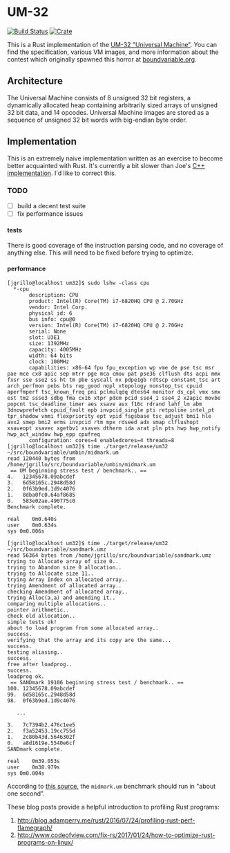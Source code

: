 # UM-32

[![Build Status](https://travis-ci.org/jgrillo/um32.svg?branch=master)](https://travis-ci.org/jgrillo/um32)
[![Crate](https://img.shields.io/crates/v/um32.svg)](https://crates.io/crates/um32)

This is a Rust implementation of the [UM-32 "Universal Machine"](https://esolangs.org/wiki/UM-32).
You can find the specification, various VM images, and more information about
the contest which originally spawned this horror at [boundvariable.org](http://boundvariable.org/).

## Architecture

The Universal Machine consists of 8 unsigned 32 bit registers, a dynamically 
allocated heap containing arbitrarily sized arrays of unsigned 32 bit data, 
and 14 opcodes. Universal Machine images are stored as a sequence of unsigned 
32 bit words with big-endian byte order.

## Implementation

This is an extremely naive implementation written as an exercise to become 
better acquainted with Rust. It's currently a bit slower than Joe's 
[C++ implementation](https://github.com/llllllllll/um-32). I'd like to correct 
this.

### TODO

 - [ ] build a decent test suite
 - [ ] fix performance issues

#### tests 

There is good coverage of the instruction parsing code, and no coverage of 
anything else. This will need to be fixed before trying to optimize.
 
#### performance 

```
[jgrillo@localhost um32]$ sudo lshw -class cpu
  *-cpu                     
       description: CPU
       product: Intel(R) Core(TM) i7-6820HQ CPU @ 2.70GHz
       vendor: Intel Corp.
       physical id: 6
       bus info: cpu@0
       version: Intel(R) Core(TM) i7-6820HQ CPU @ 2.70GHz
       serial: None
       slot: U3E1
       size: 1392MHz
       capacity: 4005MHz
       width: 64 bits
       clock: 100MHz
       capabilities: x86-64 fpu fpu_exception wp vme de pse tsc msr pae mce cx8 apic sep mtrr pge mca cmov pat pse36 clflush dts acpi mmx fxsr sse sse2 ss ht tm pbe syscall nx pdpe1gb rdtscp constant_tsc art arch_perfmon pebs bts rep_good nopl xtopology nonstop_tsc cpuid aperfmperf tsc_known_freq pni pclmulqdq dtes64 monitor ds_cpl vmx smx est tm2 ssse3 sdbg fma cx16 xtpr pdcm pcid sse4_1 sse4_2 x2apic movbe popcnt tsc_deadline_timer aes xsave avx f16c rdrand lahf_lm abm 3dnowprefetch cpuid_fault epb invpcid_single pti retpoline intel_pt tpr_shadow vnmi flexpriority ept vpid fsgsbase tsc_adjust bmi1 hle avx2 smep bmi2 erms invpcid rtm mpx rdseed adx smap clflushopt xsaveopt xsavec xgetbv1 xsaves dtherm ida arat pln pts hwp hwp_notify hwp_act_window hwp_epp cpufreq
       configuration: cores=4 enabledcores=4 threads=8
[jgrillo@localhost um32]$ time ./target/release/um32 ~/src/boundvariable/umbin/midmark.um 
read 120440 bytes from /home/jgrillo/src/boundvariable/umbin/midmark.um
 == UM beginning stress test / benchmark.. ==
4.   12345678.09abcdef
3.   6d58165c.2948d58d
2.   0f63b9ed.1d9c4076
1.   8dba0fc0.64af8685
0.   583e02ae.490775c0
Benchmark complete.

real	0m0.640s
user	0m0.634s
sys	0m0.006s

[jgrillo@localhost um32]$ time ./target/release/um32 ~/src/boundvariable/sandmark.umz 
read 56364 bytes from /home/jgrillo/src/boundvariable/sandmark.umz
trying to Allocate array of size 0..
trying to Abandon size 0 allocation..
trying to Allocate size 11..
trying Array Index on allocated array..
trying Amendment of allocated array..
checking Amendment of allocated array..
trying Alloc(a,a) and amending it..
comparing multiple allocations..
pointer arithmetic..
check old allocation..
simple tests ok!
about to load program from some allocated array..
success.
verifying that the array and its copy are the same...
success.
testing aliasing..
success.
free after loadprog..
success.
loadprog ok.
 == SANDmark 19106 beginning stress test / benchmark.. ==
100. 12345678.09abcdef
99.  6d58165c.2948d58d
98.  0f63b9ed.1d9c4076

   ...

3.   7c7394b2.476c1ee5
2.   f3a52453.19cc755d
1.   2c80b43d.5646302f
0.   a8d1619e.5540e6cf
SANDmark complete.

real	0m39.053s
user	0m38.979s
sys	0m0.004s

```
According to [this source](https://github.com/rlew/um/tree/master/ums), the 
`midmark.um` benchmark should run in "about one second".

These blog posts provide a helpful introduction to profiling Rust programs:
 1. http://blog.adamperry.me/rust/2016/07/24/profiling-rust-perf-flamegraph/
 2. http://www.codeofview.com/fix-rs/2017/01/24/how-to-optimize-rust-programs-on-linux/
